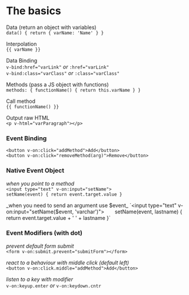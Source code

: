 # The basics

Data (return an object with variables)  
`data() { return { varName: 'Name' } }`  

Interpolation  
`{{ varName }}`  

Data Binding  
`v-bind:href="varLink"` _or_ `:href="varLink"`  
`v-bind:class="varClass"` _or_ `:class="varClass"`  

Methods (pass a JS object with functions)  
`methods: { functionName() { return this.varName } }`  

Call method  
`{{ functionName() }}`  

Output raw HTML  
`<p v-html="varParagraph"></p>`  

### Event Binding  
`<button v-on:click="addMethod">Add</button>`  
`<button v-on:click="removeMethod(arg)">Remove</button>`  

### Native Event Object  
_when you point to a method_  
`<input type="text" v-on:input="setName">`   
`setName(event) { return event.target.value }`  

_when you need to send an argument use $event_  
`<input type="text" v-on:input="setName($event, 'varchar')">`   
`setName(event, lastname) { return event.target.value + ' ' + lastname }`  

### Event Modifiers (with dot)  
_prevent default form submit_  
`<form v-on:submit.prevent="submitForm"></form>`  

_react to a behaviour with middle click (default left)_  
`<button v-on:click.middle="addMethod">Add</button>`  

_listen to a key with modifier_  
`v-on:keyup.enter` _or_ `v-on:keydown.cntr`  
